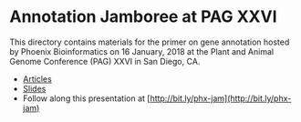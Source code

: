 # Annotation Jamboree at PAG XXVI

This directory contains materials for the primer on gene annotation hosted by Phoenix Bioinformatics on 16 January, 2018 at the Plant and Animal Genome Conference (PAG) XXVI in San Diego, CA. 

- [Articles](/PAG/PAG2018/articles)
- [Slides](/PAG/PAG2018/slides)
- Follow along this presentation at [http://bit.ly/phx-jam](http://bit.ly/phx-jam)
